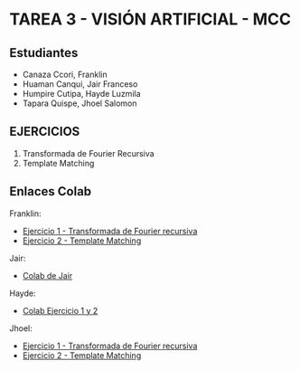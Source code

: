 # TAREA 3 - VISIÓN ARTIFICIAL - MCC

## Estudiantes
- Canaza Ccori, Franklin
- Huaman Canqui, Jair Franceso
- Humpire Cutipa, Hayde Luzmila
- Tapara Quispe, Jhoel Salomon

## EJERCICIOS
1. Transformada de Fourier Recursiva
2. Template Matching

## Enlaces Colab
Franklin:
- [Ejercicio 1 - Transformada de Fourier recursiva](https://colab.research.google.com/drive/1efN4LJBD-jhSvLwW7FnExPYyl_5zFD0V)
- [Ejercicio 2 - Template Matching](https://colab.research.google.com/drive/1C80X3xn0QUHs5nR8hO1_NOWAI8U0uBy0?usp=sharing)

Jair:
- [Colab de Jair](https://colab.research.google.com/drive/1pEStg3Ae-mv71T3eerWJtmkB2GnMIpFu?usp=sharing)

Hayde:
- [Colab Ejercicio 1 y 2](https://colab.research.google.com/drive/1uwWBP3eqFfc4kUls8ASIHblzzG2AzH5p?usp=sharing)

Jhoel:
- [Ejercicio 1 - Transformada de Fourier recursiva](https://colab.research.google.com/drive/1oEcJ7NGpp3A0rx5xrI4NdJ6zqMBmvDP0?usp=sharing)
- [Ejercicio 2 - Template Matching](https://colab.research.google.com/drive/1nLn4dD6Nugexx1XYDSJipDU3HOzP_7LT?usp=sharing)
